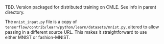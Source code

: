 
TBD.  Version packaged for distributed training on CMLE. See info in parent directory.

The `mnist_input.py` file is a copy of `tensorflow/contrib/learn/python/learn/datasets/mnist.py`, altered to allow passing in a different source URL.  This makes it straightforward to use either MNIST or fashion-MNIST.
